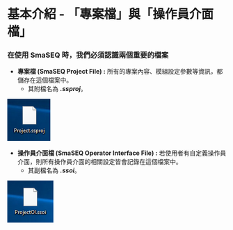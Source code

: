 # 基本介紹 - 「專案檔」與「操作員介面檔」

### 在使用 SmaSEQ 時，我們必須認識兩個重要的檔案

* **專案檔 \(SmaSEQ Project File\) :** 所有的專案內容、模組設定參數等資訊，都儲存在這個檔案中。
  * 其附檔名為 _**.ssproj**_。

![.ssproj &#x5C08;&#x6848;&#x6A94;](../.gitbook/assets/ssproj.PNG)

* **操作員介面檔 \(SmaSEQ Operator Interface File\) :** 若使用者有自定義操作員介面，則所有操作員介面的相關設定皆會記錄在這個檔案中。
  * 其副檔名為 _**.ssoi**_。

![.ssoi &#x64CD;&#x4F5C;&#x54E1;&#x4ECB;&#x9762;&#x6A94;](../.gitbook/assets/ssoi.PNG)

